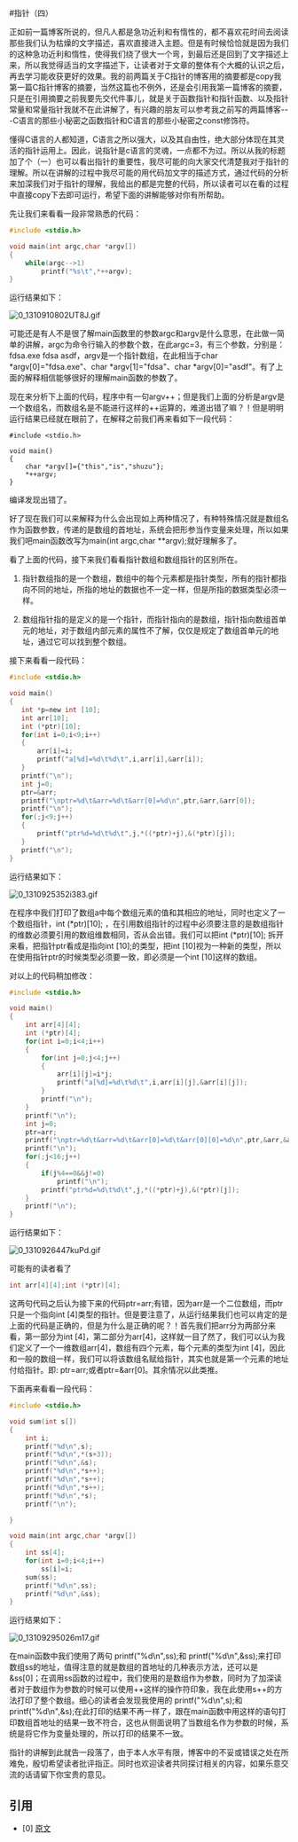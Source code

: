 #指针（四）

正如前一篇博客所说的，但凡人都是急功近利和有惰性的，都不喜欢花时间去阅读那些我们认为枯燥的文字描述，喜欢直接进入主题。但是有时候恰恰就是因为我们的这种急功近利和惰性，使得我们绕了很大一个弯，到最后还是回到了文字描述上来，所以我觉得适当的文字描述下，让读者对于文章的整体有个大概的认识之后，再去学习能收获更好的效果。我的前两篇关于C指针的博客用的摘要都是copy我第一篇C指针博客的摘要，当然这篇也不例外，还是会引用我第一篇博客的摘要，只是在引用摘要之前我要先交代件事儿，就是关于函数指针和指针函数、以及指针常量和常量指针我就不在此讲解了，有兴趣的朋友可以参考我之前写的两篇博客---C语言的那些小秘密之函数指针和C语言的那些小秘密之const修饰符。

懂得C语言的人都知道，C语言之所以强大，以及其自由性，绝大部分体现在其灵活的指针运用上。因此，说指针是c语言的灵魂，一点都不为过。所以从我的标题加了个（一）也可以看出指针的重要性，我尽可能的向大家交代清楚我对于指针的理解。所以在讲解的过程中我尽可能的用代码加文字的描述方式，通过代码的分析来加深我们对于指针的理解，我给出的都是完整的代码，所以读者可以在看的过程中直接copy下去即可运行，希望下面的讲解能够对你有所帮助。

先让我们来看看一段非常熟悉的代码：

```c
#include <stdio.h>

void main(int argc,char *argv[])
{ 
    while(argc-->1)
        printf("%s\t",*++argv);
}
```

运行结果如下：

![0_1310910802UT8J.gif](img/0_1310910802UT8J.gif)

可能还是有人不是很了解main函数里的参数argc和argv是什么意思，在此做一简单的讲解，argc为命令行输入的参数个数，在此argc=3，有三个参数，分别是：fdsa.exe   fdsa   asdf，argv是一个指针数组，在此相当于char *argv[0]="fdsa.exe"、char *argv[1]="fdsa"、char *argv[0]="asdf"。有了上面的解释相信能够很好的理解main函数的参数了。

现在来分析下上面的代码，程序中有一句argv++；但是我们上面的分析是argv是一个数组名，而数组名是不能进行这样的++运算的，难道出错了嘛？！但是明明运行结果已经就在眼前了，在解释之前我们再来看如下一段代码：

```
#include <stdio.h>

void main()
{ 
    char *argv[]={"this","is","shuzu"};
    *++argv;
}
```

编译发现出错了。

好了现在我们可以来解释为什么会出现如上两种情况了，有种特殊情况就是数组名作为函数参数，传递的是数组的首地址，系统会把形参当作变量来处理，所以如果我们吧main函数改写为main(int argc,char **argv);就好理解多了。

看了上面的代码，接下来我们看看指针数组和数组指针的区别所在。

1. 指针数组指的是一个数组，数组中的每个元素都是指针类型，所有的指针都指向不同的地址，所指的地址的数据也不一定一样，但是所指的数据类型必须一样。

2. 数组指针指的是定义的是一个指针，而指针指向的是数组，指针指向数组首单元的地址，对于数组内部元素的属性不了解，仅仅是规定了数组首单元的地址，通过它可以找到整个数组。

接下来看看一段代码：

```c
#include <stdio.h>

void main()
{ 
   int *p=new int [10]; 
   int arr[10]; 
   int (*ptr)[10]; 
   for(int i=0;i<9;i++)
   {
       arr[i]=i;
       printf("a[%d]=%d\t%d\t",i,arr[i],&arr[i]);
   }
   printf("\n");
   int j=0;
   ptr=&arr;
   printf("\nptr=%d\t&arr=%d\t&arr[0]=%d\n",ptr,&arr,&arr[0]);
   printf("\n");
   for(;j<9;j++)
   {
       printf("ptr%d=%d\t%d\t",j,*((*ptr)+j),&(*ptr)[j]);
   }
   printf("\n");
}
```

运行结果如下：

![0_1310925352i383.gif](img/0_1310925352i383.gif)

在程序中我们打印了数组a中每个数组元素的值和其相应的地址，同时也定义了一个数组指针，int (*ptr)[10]; ，在引用数组指针的过程中必须要注意的是数组指针的维数必须要引用的数组维数相同，否从会出错。我们可以把int (*ptr)[10]; 拆开来看，把指针ptr看成是指向int  [10];的类型，把int  [10]视为一种新的类型，所以在使用指针ptr的时候类型必须要一致，即必须是一个int  [10]这样的数组。

对以上的代码稍加修改：

```c
#include <stdio.h>

void main()
{ 
    int arr[4][4];
    int (*ptr)[4]; 
    for(int i=0;i<4;i++)
    {
        for(int j=0;j<4;j++)
        {
            arr[i][j]=i*j;
            printf("a[%d]=%d\t%d\t",i,arr[i][j],&arr[i][j]);
        }
        printf("\n");
    }
    printf("\n");
    int j=0;
    ptr=arr;
    printf("\nptr=%d\t&arr=%d\t&arr[0]=%d\t&arr[0][0]=%d\n",ptr,&arr,&arr[0],&arr[0][0]);
    printf("\n");
    for(;j<16;j++)
    {
        if(j%4==0&&j!=0)
            printf("\n");
        printf("ptr%d=%d\t%d\t",j,*((*ptr)+j),&(*ptr)[j]);
    }
    printf("\n");
}
```

运行结果如下：

![0_1310926447kuPd.gif](img/0_1310926447kuPd.gif)

可能有的读者看了

```c
int arr[4][4];int (*ptr)[4];
``` 

这两句代码之后认为接下来的代码ptr=arr;有错，因为arr是一个二位数组，而ptr只是一个指向int  [4]类型的指针。但是要注意了，从运行结果我们也可以肯定的是上面的代码是正确的，但是为什么是正确的呢？！首先我们把arr分为两部分来看，第一部分为int  [4]，第二部分为arr[4]，这样就一目了然了，我们可以认为我们定义了一个一维数组arr[4]，数组有四个元素，每个元素的类型为int  [4]，因此和一般的数组一样，我们可以将该数组名赋给指针，其实也就是第一个元素的地址付给指针。即: ptr=arr;或者ptr=&arr[0]。其余情况以此类推。

下面再来看看一段代码：

```c
#include <stdio.h>

void sum(int s[])
{
    int i;
    printf("%d\n",s);
    printf("%d\n",*(s+3));
    printf("%d\n",&s);
    printf("%d\n",*s++);
    printf("%d\n",*s++);
    printf("%d\n",*s++);
    printf("%d\n",*s);
    printf("\n");

}

void main(int argc,char *argv[])
{
    int ss[4];
    for(int i=0;i<4;i++)
        ss[i]=i;
    sum(ss);
    printf("%d\n",ss);
    printf("%d\n",&ss);
} 
```

运行结果如下：

![0_13109295026m17.gif](img/0_13109295026m17.gif)

在main函数中我们使用了两句 printf("%d\n",ss);和 printf("%d\n",&ss);来打印数组ss的地址，值得注意的就是数组的首地址的几种表示方法，还可以是&ss[0]；在调用ss函数的过程中，我们使用的是数组作为参数，同时为了加深读者对于数组作为参数的时候可以使用++这样的操作符印象，我在此使用s++的方法打印了整个数组。细心的读者会发现我使用的 printf("%d\n",s);和 printf("%d\n",&s);在此打印的结果不再一样了，跟在main函数中用这样的语句打印数组首地址的结果一致不符合，这也从侧面说明了当数组名作为参数的时候，系统是将它作为变量处理的，所以打印的结果不一致。

指针的讲解到此就告一段落了，由于本人水平有限，博客中的不妥或错误之处在所难免，殷切希望读者批评指正。同时也欢迎读者共同探讨相关的内容，如果乐意交流的话请留下你宝贵的意见。

## 引用

- [0] [原文](http://blog.csdn.net/bigloomy/article/details/6612790)